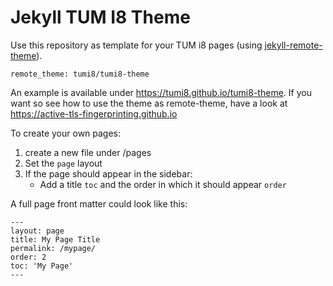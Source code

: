 # Jekyll TUM I8 Theme

Use this repository as template for your TUM i8 pages (using [jekyll-remote-theme](https://github.com/benbalter/jekyll-remote-theme)).

    remote_theme: tumi8/tumi8-theme

An example is available under https://tumi8.github.io/tumi8-theme. If you want so see how to use the theme as remote-theme, have a look at https://active-tls-fingerprinting.github.io

To create your own pages:
1. create a new file under /pages
2. Set the `page` layout
3. If the page should appear in the sidebar:
    - Add a title `toc` and the order in which it should appear `order`

A full page front matter could look like this:

    ---
    layout: page
    title: My Page Title
    permalink: /mypage/
    order: 2
    toc: 'My Page'
    ---

